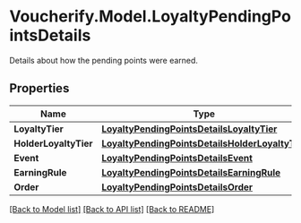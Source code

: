 # Voucherify.Model.LoyaltyPendingPointsDetails
Details about how the pending points were earned.

## Properties

Name | Type | Description | Notes
------------ | ------------- | ------------- | -------------
**LoyaltyTier** | [**LoyaltyPendingPointsDetailsLoyaltyTier**](LoyaltyPendingPointsDetailsLoyaltyTier.md) |  | [optional] 
**HolderLoyaltyTier** | [**LoyaltyPendingPointsDetailsHolderLoyaltyTier**](LoyaltyPendingPointsDetailsHolderLoyaltyTier.md) |  | [optional] 
**Event** | [**LoyaltyPendingPointsDetailsEvent**](LoyaltyPendingPointsDetailsEvent.md) |  | [optional] 
**EarningRule** | [**LoyaltyPendingPointsDetailsEarningRule**](LoyaltyPendingPointsDetailsEarningRule.md) |  | [optional] 
**Order** | [**LoyaltyPendingPointsDetailsOrder**](LoyaltyPendingPointsDetailsOrder.md) |  | [optional] 

[[Back to Model list]](../../README.md#documentation-for-models) [[Back to API list]](../../README.md#documentation-for-api-endpoints) [[Back to README]](../../README.md)

